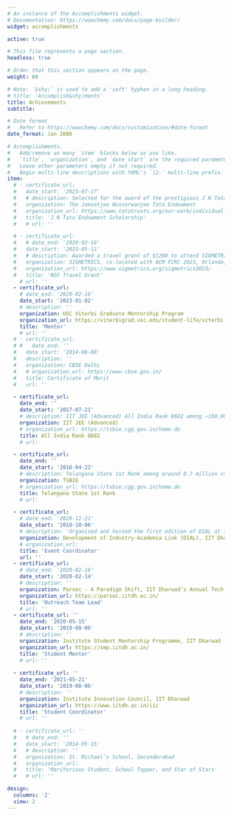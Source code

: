 ```yaml
---
# An instance of the Accomplishments widget.
# Documentation: https://wowchemy.com/docs/page-builder/
widget: accomplishments

active: true

# This file represents a page section.
headless: true

# Order that this section appears on the page.
weight: 60

# Note: `&shy;` is used to add a 'soft' hyphen in a long heading.
# title: 'Accomplish&shy;ments'
title: Achievements
subtitle:

# Date format
#   Refer to https://wowchemy.com/docs/customization/#date-format
date_format: Jan 2006

# Accomplishments.
#   Add/remove as many `item` blocks below as you like.
#   `title`, `organization`, and `date_start` are the required parameters.
#   Leave other parameters empty if not required.
#   Begin multi-line descriptions with YAML's `|2-` multi-line prefix.
item:
  # - certificate_url: 
  #   date_start: '2023-07-27'
  #   # description: Selected for the award of the prestigious J N Tata Endowment Scholarship for the higher education of Indians, for the year 2023-24.
  #   organization: The Jamsetjee Nusserwanjee Tata Endowment
  #   organization_url: https://www.tatatrusts.org/our-work/individual-grants-programme/education-grants
  #   title: 'J N Tata Endowment Scholarship'
  #   # url: ''

  # - certificate_url: 
  #   # date_end: '2020-02-16'
  #   date_start: '2023-05-11'
  #   # description: Awarded a travel grant of $1200 to attend SIGMETRICS co-located with ACM FCRC 2023 at Orlando, Florida.
  #   organization: SIGMETRICS, co-located with ACM FCRC 2023, Orlando, FL
  #   organization_url: https://www.sigmetrics.org/sigmetrics2023/
  #   title: 'NSF Travel Grant'
    # url: ''
  - certificate_url: 
    # date_end: '2020-02-16'
    date_start: '2023-01-02'
    # description: ''
    organization: USC Viterbi Graduate Mentorship Program
    organization_url: https://viterbigrad.usc.edu/student-life/viterbi-mentorship/
    title: 'Mentor'
    # url: ''
  # - certificate_url: 
  # #   date_end: ''
  #   date_start: '2014-08-08'
  #   description: ''
  #   organization: CBSE Delhi
  #   # organization_url: https://www.cbse.gov.in/
  #   title: Certificate of Merit
  #   url: ''

  - certificate_url: 
    date_end: ''
    date_start: '2017-07-21'
    # description: IIT JEE (Advanced) All India Rank 8682 among ∼160,000 candidates
    organization: IIT JEE (Advanced) 
    # organization_url: https://tsbie.cgg.gov.in/home.do
    title: All India Rank 8682
    # url: 

  - certificate_url: 
    date_end: ''
    date_start: '2016-04-22'
    # description: Telangana State 1st Rank among around 0.7 million students in first year intermediate examination and under top ten ranks in second year intermediate examination
    organization: TSBIE 
    # organization_url: https://tsbie.cgg.gov.in/home.do
    title: Telangana State 1st Rank
    # url: 

  - certificate_url: 
    # date_end: '2020-12-21'
    date_start: '2018-10-06'
    # description: 'Organised and hosted the first edition of DIAL at IIT Dharwad, leading a student team consisting of 10 students in coordination with 3 faculty members'
    organization: Development of Industry-Academia Link (DIAL), IIT Dharwad
    # organization_url: 
    title: 'Event Coordinator'
    url: ''
  - certificate_url: 
    # date_end: '2020-02-16'
    date_start: '2020-02-14'
    # description: ''
    organization: Parsec - A Paradigm Shift, IIT Dharwad’s Annual Tech Fest
    organization_url: https://parsec.iitdh.ac.in/
    title: 'Outreach Team Lead'
    # url: ''
  - certificate_url: '' 
    date_end: '2020-05-15'
    date_start: '2019-08-06'
    # description: ''
    organization: Institute Student Mentorship Programme, IIT Dharwad
    organization_url: https://smp.iitdh.ac.in/
    title: 'Student Mentor'
    # url: ''
  
  - certificate_url: '' 
    date_end: '2021-05-21'
    date_start: '2019-08-06'
    # description: ''
    organization: Institute Innovation Council, IIT Dharwad
    organization_url: https://www.iitdh.ac.in/iic
    title: 'Student Coordinator'
    # url: ''
  
  # - certificate_url: '' 
  #   # date_end: ''
  #   date_start: '2014-05-15'
  #   # description: ''
  #   organization: St. Michael’s School, Secunderabad
  #   organization_url: 
  #   title: 'Meritorious Student, School Topper, and Star of Stars'
  #   # url: ''

design:
  columns: '2'
  view: 2
---
```

